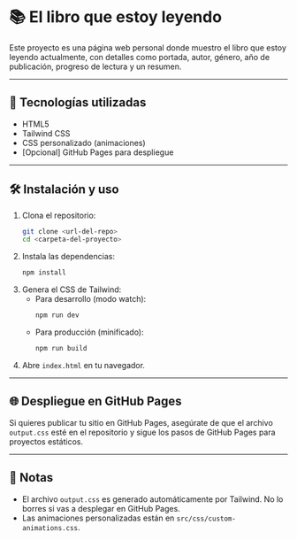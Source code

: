 # 📚 El libro que estoy leyendo

Este proyecto es una página web personal donde muestro el libro que estoy leyendo actualmente, con detalles como portada, autor, género, año de publicación, progreso de lectura y un resumen.

---
## 🚀 Tecnologías utilizadas
- HTML5
- Tailwind CSS
- CSS personalizado (animaciones)
- [Opcional] GitHub Pages para despliegue

---
## 🛠️ Instalación y uso
1. Clona el repositorio:
   ```bash
   git clone <url-del-repo>
   cd <carpeta-del-proyecto>
   ```
2. Instala las dependencias:
   ```bash
   npm install
   ```
3. Genera el CSS de Tailwind:
   - Para desarrollo (modo watch):
     ```bash
     npm run dev
     ```
   - Para producción (minificado):
     ```bash
     npm run build
     ```
4. Abre `index.html` en tu navegador.

---
## 🌐 Despliegue en GitHub Pages
Si quieres publicar tu sitio en GitHub Pages, asegúrate de que el archivo `output.css` esté en el repositorio y sigue los pasos de GitHub Pages para proyectos estáticos.

---
## 📄 Notas
- El archivo `output.css` es generado automáticamente por Tailwind. No lo borres si vas a desplegar en GitHub Pages.
- Las animaciones personalizadas están en `src/css/custom-animations.css`.
